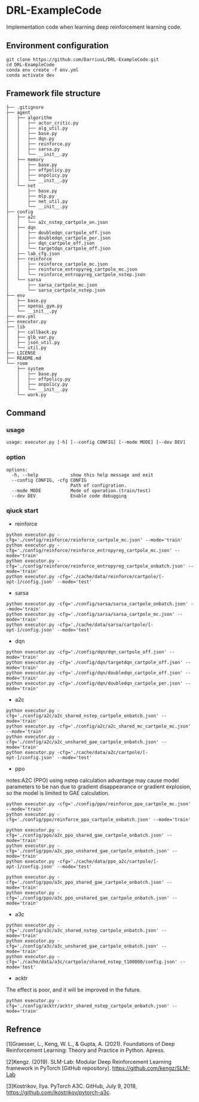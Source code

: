 # DRL-ExampleCode

Implementation code when learning deep reinforcement learning code.

## Environment configuration

```shell
git clone https://github.com/DarriusL/DRL-ExampleCode.git
cd DRL-ExampleCode
conda env create -f env.yml
conda activate dev
```





## Framework file structure

```
├── .gitignore
├── agent
│	├── algorithm
│	│	├── actor_critic.py
│	│	├── alg_util.py
│	│	├── base.py
│	│	├── dqn.py
│	│	├── reinforce.py
│	│	├── sarsa.py
│	│	└── __init__.py
│	├── memory
│	│	├── base.py
│	│	├── offpolicy.py
│	│	├── onpolicy.py
│	│	└── __init__.py
│	└── net
│		├── base.py
│		├── mlp.py
│		├── net_util.py
│		└── __init__.py
├── config
│	├── a2c
│	│	└── a2c_nstep_cartpole_on.json
│	├── dqn
│	│	├── doubledqn_cartpole_off.json
│	│	├── doubledqn_cartpole_per.json
│	│	├── dqn_cartpole_off.json
│	│	└── targetdqn_cartpole_off.json
│	├── lab_cfg.json
│	├── reinforce
│	│	├── reinforce_cartpole_mc.json
│	│	├── reinforce_entropyreg_cartpole_mc.json
│	│	└── reinforce_entropyreg_cartpole_nstep.json
│	└── sarsa
│		├── sarsa_cartpole_mc.json
│		└── sarsa_cartpole_nstep.json
├── env
│	├── base.py
│	├── openai_gym.py
│	└── __init__.py
├── env.yml
├── executor.py
├── lib
│	├── callback.py
│	├── glb_var.py
│	├── json_util.py
│	└── util.py
├── LICENSE
├── README.md
└── room
	├── system
	│	├── base.py
	│	├── offpolicy.py
	│	├── onpolicy.py
	│	└── __init__.py
	└── work.py

```





## Command

### usage

```shell
usage: executor.py [-h] [--config CONFIG] [--mode MODE] [--dev DEV]
```

### option

```shell
options:
  -h, --help            show this help message and exit
  --config CONFIG, -cfg CONFIG
                        Path of configration.
  --mode MODE           Mode of operation.(train/test)
  --dev DEV             Enable code debugging
```



### qiuck start

- reinforce


```shell
python executor.py -cfg='./config/reinforce/reinforce_cartpole_mc.json' --mode='train'
python executor.py -cfg='./config/reinforce/reinforce_entropyreg_cartpole_mc.json' --mode='train'
python executor.py -cfg='./config/reinforce/reinforce_entropyreg_cartpole_onbatch.json' --mode='train'
python executor.py -cfg='./cache/data/reinforce/cartpole/[-opt-]/config.json' --mode='test'
```

- sarsa


```shell
python executor.py -cfg='./config/sarsa/sarsa_cartpole_onbatch.json' --mode='train'
python executor.py -cfg='./config/sarsa/sarsa_cartpole_mc.json' --mode='train'
python executor.py -cfg='./cache/data/sarsa/cartpole/[-opt-]/config.json' --mode='test'
```

- dqn


```shell
python executor.py -cfg='./config/dqn/dqn_cartpole_off.json' --mode='train'
python executor.py -cfg='./config/dqn/targetdqn_cartpole_off.json' --mode='train'
python executor.py -cfg='./config/dqn/doubledqn_cartpole_off.json' --mode='train'
python executor.py -cfg='./config/dqn/doubledqn_cartpole_per.json' --mode='train'
```

- a2c


```shell
python executor.py -cfg='./config/a2c/a2c_shared_nstep_cartpole_onbatch.json' --mode='train'
python executor.py -cfg='./config/a2c/a2c_shared_mc_cartpole_mc.json' --mode='train'
python executor.py -cfg='./config/a2c/a2c_unshared_gae_cartpole_onbatch.json' --mode='train'
python executor.py -cfg='./cache/data/a2c/cartpole/[-opt-]/config.json' --mode='test'
```

- ppo

notes:A2C (PPO) using nstep calculation advantage may cause model parameters to be nan due to gradient disappearance or gradient explosion, so the model is limited to GAE calculation.

```shell
python executor.py -cfg='./config/ppo/reinforce_ppo_cartpole_mc.json' --mode='train'
python executor.py -cfg='./config/ppo/reinforce_ppo_cartpole_onbatch.json' --mode='train'

python executor.py -cfg='./config/ppo/a2c_ppo_shared_gae_cartpole_onbatch.json' --mode='train'
python executor.py -cfg='./config/ppo/a2c_ppo_unshared_gae_cartpole_onbatch.json' --mode='train'
python executor.py -cfg='./cache/data/ppo_a2c/cartpole/[-opt-]/config.json' --mode='test'

python executor.py -cfg='./config/ppo/a3c_ppo_shared_gae_cartpole_onbatch.json' --mode='train'
python executor.py -cfg='./config/ppo/a3c_ppo_unshared_gae_cartpole_onbatch.json' --mode='train'
```

- a3c

```shell
python executor.py -cfg='./config/a3c/a3c_shared_nstep_cartpole_onbatch.json' --mode='train'
python executor.py -cfg='./config/a3c/a3c_unshared_gae_cartpole_onbatch.json' --mode='train'
python executor.py -cfg='./cache/data/a3c/cartpole/shared_nstep_t100000/config.json' --mode='test'
```

- acktr

The effect is poor, and it will be improved in the future.

```shell
python executor.py -cfg='./config/acktr/acktr_shared_nstep_cartpole_onbatch.json' --mode='train'
```





## Refrence

[1]Graesser, L., Keng, W. L., & Gupta, A. (2021). Foundations of Deep Reinforcement Learning: Theory and Practice in Python. Apress.

[2]Kengz. (2019). SLM-Lab: Modular Deep Reinforcement Learning framework in PyTorch [GitHub repository]. https://github.com/kengz/SLM-Lab

[3]Kostrikov, Ilya. PyTorch A3C. GitHub, July 9, 2018, https://github.com/ikostrikov/pytorch-a3c.

